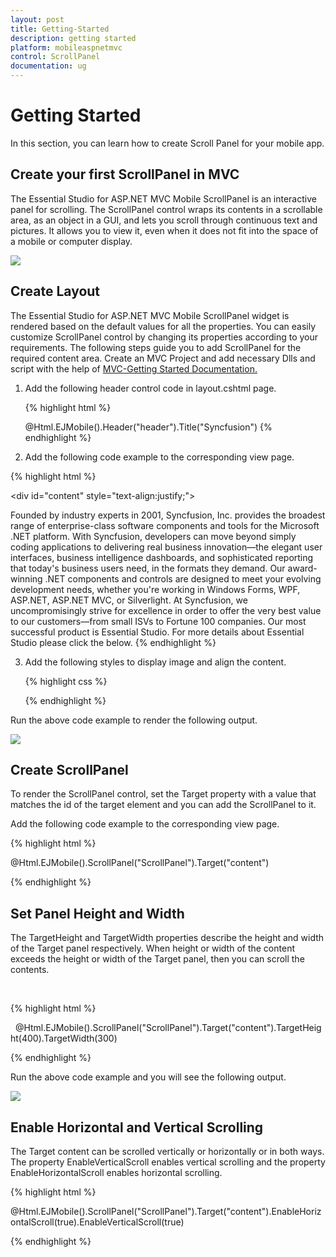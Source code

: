 ```yaml
---
layout: post
title: Getting-Started
description: getting started
platform: mobileaspnetmvc
control: ScrollPanel
documentation: ug
---
```


# Getting Started

In this section, you can learn how to create Scroll Panel for your mobile app.

## Create your first ScrollPanel in MVC

The Essential Studio for ASP.NET MVC Mobile ScrollPanel is an interactive panel for scrolling. The ScrollPanel control wraps its contents in a scrollable area, as an object in a GUI, and lets you scroll through continuous text and pictures. It allows you to view it, even when it does not fit into the space of a mobile or computer display.


![](Getting-Started_images/Getting-Started_img1.png)



## Create Layout

The Essential Studio for ASP.NET MVC Mobile ScrollPanel widget is rendered based on the default values for all the properties. You can easily customize ScrollPanel control by changing its properties according to your requirements. The following steps guide you to add ScrollPanel for the required content area. Create an MVC Project and add necessary Dlls and script with the help of [MVC-Getting Started Documentation.](http://help.syncfusion.com/ug/js/Documents/gettingstartedwithmv.htm)


1. Add the following header control code in layout.cshtml page.
   
   {% highlight html %}
   <!-- Header control -->
   @Html.EJMobile().Header("header").Title("Syncfusion")
   {% endhighlight %}


2. Add the following code example to the corresponding view page.
   
  {% highlight html %}
   <!-- Content that needs to be scrolled-->
   <div id="content" style="text-align:justify;">
   <div>
   <div id="image">
   </div>
   Founded by industry experts in 2001, Syncfusion, Inc. provides the broadest range of enterprise-class software components and tools for the Microsoft .NET platform. With Syncfusion, developers can move beyond simply coding applications to delivering real business innovation—the elegant user interfaces, business intelligence dashboards, and sophisticated reporting that today's business users need, in the formats they demand. Our award-winning .NET components and controls are designed to meet your evolving development needs, whether you're working in Windows Forms, WPF, ASP.NET, ASP.NET MVC, or Silverlight. At Syncfusion, we uncompromisingly strive for excellence in order to offer the very best value to our customers—from small ISVs to Fortune 100 companies. Our most successful product is Essential Studio. For more details about Essential Studio please click the below.
   </div>
   </div>
   <!— Add scroll panel helper here-->
  {% endhighlight %}

3. Add the following styles to display image and align the content.
   
   {% highlight css %}
   <style>
   #image
   {
   margin: auto;
   width: 150px;
   height: 150px;
   background: url(http://js.syncfusion.com/UG/Mobile/Content/syncfusion.png) center / 150px 150px;
   }
   #content
   {
   margin: 0  auto;
   font-size: 18px;
   text-indent: 2em;
   }
   </style>
   {% endhighlight %}

Run the above code example to render the following output.

![](Getting-Started_images/Getting-Started_img2.png)



## Create ScrollPanel

To render the ScrollPanel control, set the Target property with a value that matches the id of the target element and you can add the ScrollPanel to it. 

Add the following code example to the corresponding view page.

<!-- Scroll Panel control -->

{% highlight html %}

@Html.EJMobile().ScrollPanel("ScrollPanel").Target("content")

{% endhighlight %}

## Set Panel Height and Width



The TargetHeight and TargetWidth properties describe the height and width of the Target panel respectively. When height or width of the content exceeds the height or width of the Target panel, then you can scroll the contents. 

 <!-- Scroll Panel control -->

{% highlight html %}

  @Html.EJMobile().ScrollPanel("ScrollPanel").Target("content").TargetHeight(400).TargetWidth(300)


{% endhighlight %}

Run the above code example and you will see the following output.

![](Getting-Started_images/Getting-Started_img3.png)



## Enable Horizontal and Vertical Scrolling

The Target content can be scrolled vertically or horizontally or in both ways. The property EnableVerticalScroll enables vertical scrolling and the property EnableHorizontalScroll enables horizontal scrolling.

<!-- Scroll Panel control -->

{% highlight html %}

@Html.EJMobile().ScrollPanel("ScrollPanel").Target("content").EnableHorizontalScroll(true).EnableVerticalScroll(true)



{% endhighlight %}
